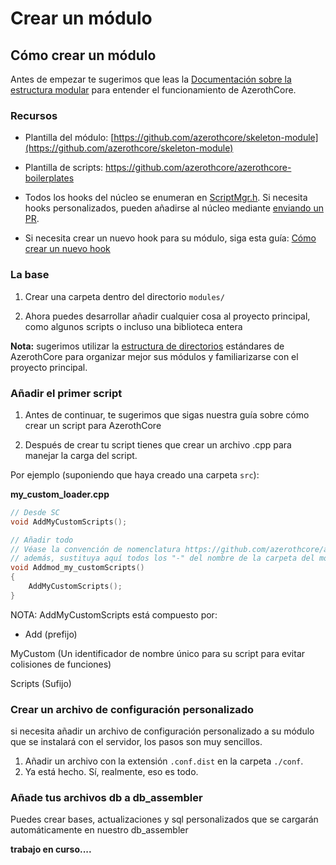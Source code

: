 # Crear un módulo

## **Cómo crear un módulo**

Antes de empezar te sugerimos que leas la [Documentación sobre la estructura modular](The-Modular-Structure) para entender el funcionamiento de AzerothCore.

### Recursos

- Plantilla del módulo: [https://github.com/azerothcore/skeleton-module](https://github.com/azerothcore/skeleton-module)
- Plantilla de scripts: https://github.com/azerothcore/azerothcore-boilerplates
- Todos los hooks del núcleo se enumeran en [ScriptMgr.h](https://github.com/azerothcore/azerothcore-wotlk/blob/master/src/server/game/Scripting/ScriptMgr.h). Si necesita hooks personalizados, pueden añadirse al núcleo mediante [enviando un PR](https://www.azerothcore.org/wiki/How-to-create-a-PR).

- Si necesita crear un nuevo hook para su módulo, siga esta guía: [Cómo crear un nuevo hook](hooks-script.md)

### **La base**

1. Crear una carpeta dentro del directorio `modules/`

2. Ahora puedes desarrollar añadir cualquier cosa al proyecto principal, como algunos scripts o incluso una biblioteca entera

**Nota:** sugerimos utilizar la [estructura de directorios](Directory-Structure) estándares de AzerothCore para organizar mejor sus módulos y familiarizarse con el proyecto principal.

### **Añadir el primer script**

1. Antes de continuar, te sugerimos que sigas nuestra guía sobre cómo crear un script para AzerothCore

2. Después de crear tu script tienes que crear un archivo .cpp para manejar la carga del script.

Por ejemplo (suponiendo que haya creado una carpeta `src`):

**my_custom_loader.cpp**

```cpp
// Desde SC
void AddMyCustomScripts();

// Añadir todo
// Véase la convención de nomenclatura https://github.com/azerothcore/azerothcore-wotlk/blob/master/doc/changelog/master.md#how-to-upgrade-4
// además, sustituya aquí todos los "-" del nombre de la carpeta del módulo por "_".
void Addmod_my_customScripts()
{
    AddMyCustomScripts();
}
```

NOTA: AddMyCustomScripts está compuesto por:

- Add (prefijo)

MyCustom (Un identificador de nombre único para su script para evitar colisiones de funciones)

Scripts (Sufijo)

### **Crear un archivo de configuración personalizado**

si necesita añadir un archivo de configuración personalizado a su módulo que se instalará con el servidor, los pasos son muy sencillos.

1. Añadir un archivo con la extensión `.conf.dist` en la carpeta `./conf`.
2. Ya está hecho. Sí, realmente, eso es todo.

### **Añade tus archivos db a db_assembler**

Puedes crear bases, actualizaciones y sql personalizados que se cargarán automáticamente en nuestro db_assembler

**trabajo en curso....**
